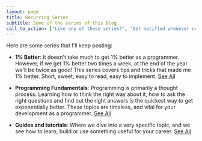 ```yaml
---
layout: page
title: Recurring Series
subtitle: Some of the series of this blog
call_to_action: ["Like any of these series?", "Get notified whenever new content is up!"]
---
```


Here are some series that I'll keep posting:

- **1% Better**: It doesn't take much to get 1% better as a programmer. However, if we get 1% better two times a week, at the end of the year we'll be twice as good! This series covers tips and tricks that made me 1% better. Short, sweet, easy to read, easy to implement. [See All](../tags/#1%%20Better)

- **Programming Fundamentals**: Programming is primarily a thought process. Learning how to think the right way about it, how to ask the right questions and find out the right answers is the quickest way to get exponentially better. These topics are timeless, and vital for your development as a programmer. [See All](../tags/#Programming%20Fundamentals)

- **Guides and tutorials**: Where we dive into a very specific topic, and we see how to learn, build or use something useful for your career. [See All](../tags/#Guides%20and%20Tutorials)